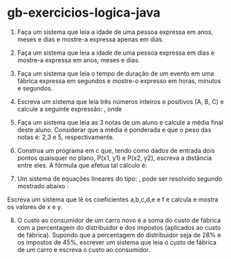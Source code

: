 # gb-exercicios-logica-java

1. Faça um sistema que leia a idade de uma pessoa expressa em anos, meses e dias e mostre-a expressa apenas em dias. 

2. Faça um sistema que leia a idade de uma pessoa expressa em dias e mostre-a expressa em anos, meses e dias. 
3. Faça um sistema que leia o tempo de duração de um evento em uma fábrica expressa em segundos e mostre-o expresso em horas, minutos e segundos. 
4. Escreva  um sistema que leia três números inteiros e positivos (A, B, C) e calcule a seguinte expressão: 
, onde  
5. Faça um sistema que leia as 3 notas de um aluno e calcule a média final deste aluno. Considerar que a média é ponderada e que o peso das notas é: 2,3 e 5, respectivamente. 
6. Construa um programa em c que, tendo como dados de entrada dois pontos quaisquer no plano, P(x1, y1) e P(x2, y2), escreva a distância entre eles. A fórmula que efetua tal cálculo é: 
7. Um sistema de equações lineares do tipo: 
, pode ser resolvido segundo mostrado abaixo : 
 
Escreva um sistema que lê os coeficientes a,b,c,d,e e f e calcula e mostra os valores de x e y.

8. O custo ao consumidor de um carro novo é a soma do custo de fábrica com a percentagem do distribuidor e dos impostos (aplicados ao custo de fábrica). Supondo que a percentagem do distribuidor seja de 28% e os impostos de 45%, escrever um sistema que leia o custo de fábrica de um carro e escreva o custo ao consumidor. 
